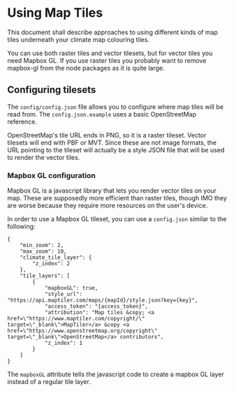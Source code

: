 # Using Map Tiles

This document shall describe approaches to using different kinds of map
tiles underneath your climate map colouring tiles.

You can use both raster tiles and vector tilesets, but for vector tiles
you need Mapbox GL. If you use raster tiles you probably want to remove
mapbox-gl from the node packages as it is quite large.

## Configuring tilesets

The `config/config.json` file allows you to configure where map tiles will
be read from. The `config.json.example` uses a basic OpenStreetMap reference.

OpenStreetMap's tile URL ends in PNG, so it is a raster tileset. Vector tilesets
will end with PBF or MVT. Since these are not image formats, the URL pointing
to the tileset will actually be a style JSON file that will be used to render
the vector tiles.

### Mapbox GL configuration

Mapbox GL is a javascript library that lets you render vector tiles on your map.
These are supposedly more efficient than raster tiles, though IMO they are
worse because they require more resources on the user's device.

In order to use a Mapbox GL tileset, you can use a `config.json` similar to
the following:

```
{
    "min_zoom": 2,
    "max_zoom": 10,
    "climate_tile_layer": {
        "z_index": 2
    },
    "tile_layers": [
        {
            "mapboxGL": true,
            "style_url": "https://api.maptiler.com/maps/{mapId}/style.json?key={key}",
            "access_token": "{access_token}",
            "attribution": "Map tiles &copy; <a href=\"https://www.maptiler.com/copyright/\" target=\"_blank\">MapTiler</a> &copy <a href=\"https://www.openstreetmap.org/copyright\" target=\"_blank\">OpenStreetMap</a> contributors",
            "z_index": 1
        }
    ]
}
```

The `mapboxGL` attribute tells the javascript code to create a mapbox GL layer
instead of a regular tile layer.
